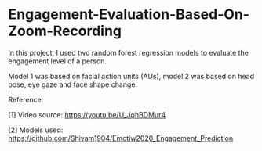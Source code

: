 # Engagement-Evaluation-Based-On-Zoom-Recording
 In this project, I used two random forest regression models to evaluate the engagement level of a person. 
 
 Model 1 was based on facial action units (AUs), model 2 was based on head pose, eye gaze and face shape change.
 
Reference:

[1] Video source: https://youtu.be/U_JohBDMur4

[2] Models used: https://github.com/Shivam1904/Emotiw2020_Engagement_Prediction
